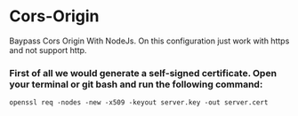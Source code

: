 # Cors-Origin
Baypass Cors Origin With NodeJs. On this configuration just work with https and not support http.

### First of all we would generate a self-signed certificate. Open your terminal or git bash and run the following command:
```
openssl req -nodes -new -x509 -keyout server.key -out server.cert
```
